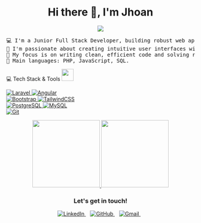 <h1 align="center"> Hi there 👋, I'm Jhoan</h1>

<p align="center">
<a href="https://github.com/JhoanMontes">
<img src="https://readme-typing-svg.herokuapp.com/?lines=Junior+Full+Stack+Developer;Laravel+%26+PHP+Specialist;Frontend+with+Angular+%26+JS;PostgreSQL+Enthusiast;Always+learning+and+growing&center=true&width=500&height=50">
</a>
</p>

<pre>
💻 I'm a Junior Full Stack Developer, building robust web applications from end to end.
📝 I'm passionate about creating intuitive user interfaces with Angular and powerful, scalable backends with Laravel.
🌱 My focus is on writing clean, efficient code and solving real-world problems.
🌟 Main languages: PHP, JavaScript, SQL.
</pre>

💻 Tech Stack & Tools <img src = "" width = 32px>
<p align="left">

<a href="https://laravel.com/" target="_blank" rel="noreferrer">
<img src="https://img.shields.io/badge/laravel-%23FF2D20.svg?style=for-the-badge&logo=laravel&logoColor=white" alt="Laravel">
</a>

<a href="https://angular.io" target="_blank" rel="noreferrer">
<img src="https://img.shields.io/badge/angular-%23DD0031.svg?style=for-the-badge&logo=angular&logoColor=white" alt="Angular">
</a>
<br>
<a href="https://getbootstrap.com" target="_blank" rel="noreferrer">
<img src="https://img.shields.io/badge/bootstrap-%238511FA.svg?style=for-the-badge&logo=bootstrap&logoColor=white" alt="Bootstrap">
</a>
<a href="https://tailwindcss.com/" target="_blank" rel="noreferrer">
<img src="https://img.shields.io/badge/tailwindcss-%2338B2AC.svg?style=for-the-badge&logo=tailwind-css&logoColor=white" alt="TailwindCSS">
</a>
<br>
<a href="https://www.postgresql.org" target="_blank" rel="noreferrer">
<img src="https://img.shields.io/badge/postgres-%23316192.svg?style=for-the-badge&logo=postgresql&logoColor=white" alt="PostgreSQL">
</a>
<a href="https://www.mysql.com/" target="_blank" rel="noreferrer">
<img src="https://img.shields.io/badge/mysql-%234479A1.svg?style=for-the-badge&logo=mysql&logoColor=white" alt="MySQL">
</a>
<br>
<a href="https://git-scm.com/" target="_blank" rel="noreferrer">
<img src="https://img.shields.io/badge/git-%23F05033.svg?style=for-the-badge&logo=git&logoColor=white" alt="Git">
</a>


</p>

<p align="center">
<a href="https://github.com/JhoanMontes">
<img height="180em" src="https://github-readme-stats.vercel.app/api?username=JhoanMontes&show_icons=true&theme=dracula&include_all_commits=true&count_private=true"/>
<img height="180em" src="https://github-readme-stats.vercel.app/api/top-langs/?username=JhoanMontes&layout=compact&langs_count=8&theme=dracula"/>
</a>
</p>

<div align="center">
<h3><b>Let's get in touch!</b></h3>
</div>
<p align="center">
<a href="https://www.linkedin.com/in/jhoan-montes-862882257/" target="_blank">
<img src="https://img.shields.io/badge/LinkedIn-0077B5?style=for-the-badge&logo=linkedin&logoColor=white" alt="LinkedIn">
</a> &nbsp;&nbsp;
<a href="https://github.com/JhoanMontes" target="_blank">
<img src="https://img.shields.io/badge/GitHub-181717?style=for-the-badge&logo=github&logoColor=white" alt="GitHub">
</a> &nbsp;&nbsp;
<a href="mailto:montesjhoan17@gmail.com">
<img src="https://img.shields.io/badge/Gmail-EA4335?style=for-the-badge&logo=gmail&logoColor=white" alt="Gmail">
</a> &nbsp;&nbsp;
</p>
